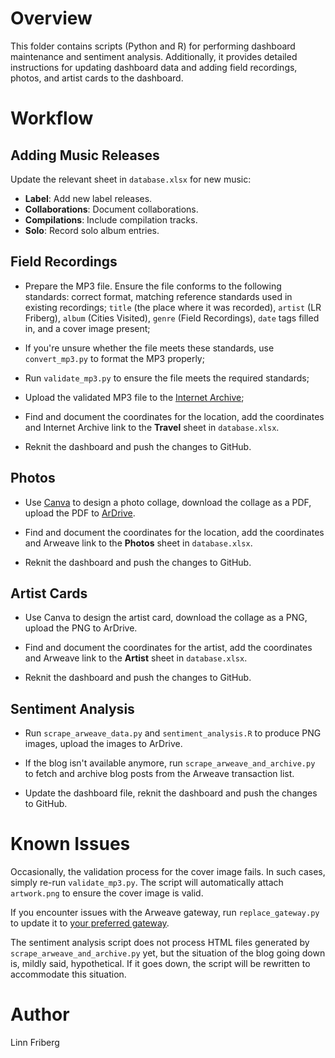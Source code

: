 # Overview

This folder contains scripts (Python and R) for performing dashboard maintenance and sentiment analysis. Additionally, it provides detailed instructions for updating dashboard data and adding field recordings, photos, and artist cards to the dashboard.

# Workflow

## Adding Music Releases

Update the relevant sheet in `database.xlsx` for new music:

* **Label**: Add new label releases.
* **Collaborations**: Document collaborations.
* **Compilations**: Include compilation tracks.
* **Solo**: Record solo album entries.

## Field Recordings

* Prepare the MP3 file. Ensure the file conforms to the following standards: correct format, matching reference standards used in existing recordings; `title` (the place where it was recorded), `artist` (LR Friberg), `album` (Cities Visited), `genre`  (Field Recordings), `date` tags filled in, and a cover image present;

* If you're unsure whether the file meets these standards, use `convert_mp3.py` to format the MP3 properly;

* Run `validate_mp3.py` to ensure the file meets the required standards; 

* Upload the validated MP3 file to the [Internet Archive](https://www.archive.org/details/cities-visited-field-recordings);

* Find and document the coordinates for the location, add the coordinates and Internet Archive link to the **Travel** sheet in `database.xlsx`.

* Reknit the dashboard and push the changes to GitHub.

## Photos

* Use [Canva](https://www.canva.com) to design a photo collage, download the collage as a PDF, upload the PDF to [ArDrive](https://ardrive.io).

* Find and document the coordinates for the location, add the coordinates and Arweave link to the **Photos** sheet in `database.xlsx`.

* Reknit the dashboard and push the changes to GitHub.

## Artist Cards

* Use Canva to design the artist card, download the collage as a PNG, upload the PNG to ArDrive.

* Find and document the coordinates for the artist, add the coordinates and Arweave link to the **Artist** sheet in `database.xlsx`.

* Reknit the dashboard and push the changes to GitHub.

## Sentiment Analysis

* Run `scrape_arweave_data.py` and `sentiment_analysis.R` to produce PNG images, upload the images to ArDrive.

* If the blog isn't available anymore, run `scrape_arweave_and_archive.py` to fetch and archive blog posts from the Arweave transaction list.

* Update the dashboard file, reknit the dashboard and push the changes to GitHub.

# Known Issues

Occasionally, the validation process for the cover image fails. In such cases, simply re-run `validate_mp3.py`. The script will automatically attach `artwork.png` to ensure the cover image is valid.

If you encounter issues with the Arweave gateway, run `replace_gateway.py` to update it to [your preferred gateway](https://network-portal.app/#/gateways).

The sentiment analysis script does not process HTML files generated by `scrape_arweave_and_archive.py` yet, but the situation of the blog going down is, mildly said, hypothetical. If it goes down, the script will be rewritten to accommodate this situation.

# Author

Linn Friberg
